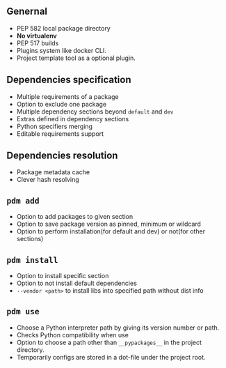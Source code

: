 ## Genernal
- PEP 582 local package directory
- **No virtualenv**
- PEP 517 builds
- Plugins system like docker CLI.
- Project template tool as a optional plugin.

## Dependencies specification
- Multiple requirements of a package
- Option to exclude one package
- Multiple dependency sections beyond `default` and `dev`
- Extras defined in dependency sections
- Python specifiers merging
- Editable requirements support

## Dependencies resolution
- Package metadata cache
- Clever hash resolving

## `pdm add`
- Option to add packages to given section
- Option to save package version as pinned, minimum or wildcard
- Option to perform installation(for default and dev) or not(for other sections)

## `pdm install`
- Option to install specific section
- Option to not install default dependencies
- `--vendor <path>` to install libs into specified path without dist info

## `pdm use`
- Choose a Python interpreter path by giving its version number or path.
- Checks Python compatibility when use
- Option to choose a path other than `__pypackages__` in the project directory.
- Temporarily configs are stored in a dot-file under the project root.
